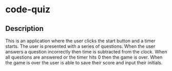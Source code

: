 # code-quiz

## Description
This is an application where the user clicks the start button and a timer starts. The user is presented with a series of questions. When the user answers a question incorrectly then time is subtracted from the clock. When all questions are answered or the timer hits 0 then the game is over. When the game is over the user is able to save their score and input their initials. 

